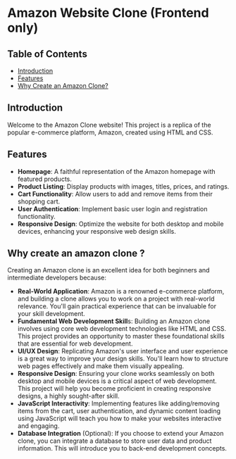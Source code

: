 # Amazon Website Clone (Frontend only)


## Table of Contents

- [Introduction](#introduction)
- [Features](#features)
- [Why Create an Amazon Clone?](#why-create-an-amazon-clone)

## Introduction

Welcome to the Amazon Clone website! This project is a replica of the popular e-commerce platform, Amazon, created using HTML and CSS. 

## Features

- **Homepage**: A faithful representation of the Amazon homepage with featured products.
- **Product Listing**: Display products with images, titles, prices, and ratings.
- **Cart Functionality**: Allow users to add and remove items from their shopping cart.
- **User Authentication**: Implement basic user login and registration functionality.
- **Responsive Design**: Optimize the website for both desktop and mobile devices, enhancing your responsive web design skills.

## Why create an amazon clone ?
Creating an Amazon clone is an excellent idea for both beginners and intermediate developers because:
- **Real-World Application**: Amazon is a renowned e-commerce platform, and building a clone allows you to work on a project with real-world relevance. You'll gain practical experience that can be invaluable for your skill development.
- **Fundamental Web Development Skill**s: Building an Amazon clone involves using core web development technologies like HTML and CSS. This project provides an opportunity to master these foundational skills that are essential for web development.
- **UI/UX Design**: Replicating Amazon's user interface and user experience is a great way to improve your design skills. You'll learn how to structure web pages effectively and make them visually appealing.
- **Responsive Design**: Ensuring your clone works seamlessly on both desktop and mobile devices is a critical aspect of web development. This project will help you become proficient in creating responsive designs, a highly sought-after skill.
- **JavaScript Interactivity**: Implementing features like adding/removing items from the cart, user authentication, and dynamic content loading using JavaScript will teach you how to make your websites interactive and engaging.
- **Database Integration** (Optional): If you choose to extend your Amazon clone, you can integrate a database to store user data and product information. This will introduce you to back-end development concepts.



